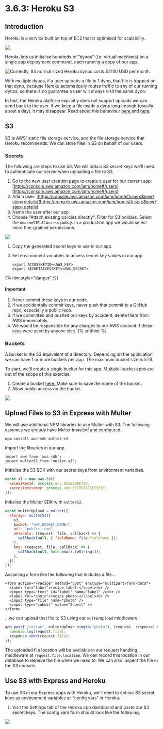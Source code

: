 # 3.6.3: Heroku S3

## Introduction

Heroku is a service built on top of EC2 that is optimised for scalability.

![](../../.gitbook/assets/heroku-arch-simple.png)

Heroku lets us initialise hundreds of "dynos" (i.e. virtual machines) on a single app deployment command, each running a copy of our app.

![Currently, 84 normal sized Heroku dynos costs $2100 USD per month.](../../.gitbook/assets/screen-shot-2020-12-10-at-5.51.58-pm.png)

With multiple dynos, if a user uploads a file to 1 dyno, that file is trapped on that dyno, because Heroku automatically routes traffic to any of our running dynos, so there is no guarantee a user will always visit the same dyno.

In fact, the Heroku platform explicitly does not support uploads we can send back to the user. If we keep a file inside a dyno long enough (usually about a day), it may disappear. Read about this behaviour [here ](https://help.heroku.com/K1PPS2WM/why-are-my-file-uploads-missing-deleted)and [here](https://devcenter.heroku.com/articles/dynos#ephemeral-filesystem).

## S3

S3 is AWS' static file storage service, and the file storage service that Heroku recommends. We can store files in S3 on behalf of our users.

### Secrets

The following are steps to use S3. We will obtain S3 secret keys we'll need to authenticate our server when uploading a file to S3.

1. Go to the new user creation page to create a user for our current app: [https://console.aws.amazon.com/iam/home#/users](https://console.aws.amazon.com/iam/home#/users)
2. Add a user: [https://console.aws.amazon.com/iam/home#/users$new?step=details](https://console.aws.amazon.com/iam/home#/users$new?step=details)
3. Name the user after our app.
4. Choose "Attach existing policies directly". Filter for S3 policies. Select the `AmazonS3FullAccess` policy. In a production app we would select more fine-grained permissions.

![](../../.gitbook/assets/screen-shot-2020-12-10-at-8.52.30-pm.png)

1. Copy the generated secret keys to use in our app.
2. Set environment variables to access secret key values in our app.

   ```
   export ACCESSKEYID=<AWS_KEY>
   export SECRETACCESSKEY=<AWS_SECRET>
   ```

{% hint style="danger" %}

#### Important

1. Never commit these keys in our code.
2. If we accidentally commit keys, never push that commit to a GitHub repo, especially a public repo.
3. If we committed and pushed our keys by accident, delete them from AWS immediately.
4. We would be responsible for any charges to our AWS account if these keys were used by anyone else.
   {% endhint %}

### Buckets

A bucket is the S3 equivalent of a directory. Depending on the application we can have 1 or more buckets per app. The maximum bucket size is 5TB.

To start, we'll create a single bucket for this app. Multiple-bucket apps are out of the scope of this exercise.

1. Create a bucket [here. ](https://s3.console.aws.amazon.com/s3/bucket/create)Make sure to save the name of the bucket.
2. Allow public access on the bucket.

![](../../.gitbook/assets/screen-shot-2020-12-10-at-9.07.56-pm.png)

## Upload Files to S3 in Express with Multer

We will use additional NPM libraries to use Multer with S3. The following assumes we already have Multer installed and configured.

```
npm install aws-sdk multer-s3
```

Import the libraries in our app.

```
import aws from 'aws-sdk';
import multerS3 from 'multer-s3';
```

Initialise the S3 SDK with our secret keys from environment variables.

```javascript
const s3 = new aws.S3({
  accessKeyId: process.env.ACCESSKEYID,
  secretAccessKey: process.env.SECRETACCESSKEY,
});
```

Initialise the Multer SDK with `multerS3`.

```javascript
const multerUpload = multer({
  storage: multerS3({
    s3,
    bucket: "<MY_BUCKET_NAME>",
    acl: "public-read",
    metadata: (request, file, callback) => {
      callback(null, { fieldName: file.fieldname });
    },
    key: (request, file, callback) => {
      callback(null, Date.now().toString());
    },
  }),
});
```

Assuming a form like the following that includes a file...

```markup
<form action="/recipe" method="post" enctype="multipart/form-data">
  <label for="label">recipe label:</label><br />
  <input type="text" id="label" name="label" /><br />
  <label for="photo">recipe photo:</label><br />
  <input type="file" name="photo" />
  <input type="submit" value="Submit" />
</form>
```

...we can upload that file to S3 using our `multerUpload` middleware.

```javascript
app.post("/recipe", multerUpload.single("photo"), (request, response) => {
  console.log(request.file);
  response.send(request.file);
});
```

The uploaded file location will be available in our request handling middleware at `request.file.location`. We can record this location in our database to retrieve the file when we need to. We can also inspect the file in the S3 console.

## Use S3 with Express and Heroku

To use S3 in our Express apps with Heroku, we'll need to set our S3 secret keys as environment variables or "config vars" in Heroku.

1. Visit the Settings tab of the Heroku app dashboard and paste our S3 secret keys. The config vars form should look like the following.

![](../../.gitbook/assets/screen-shot-2020-12-16-at-10.09.15-am.png)
